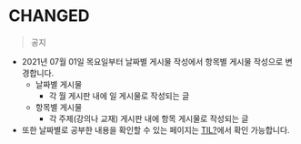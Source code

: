 # CHANGED

> 공지

* 2021년 07월 01일 목요일부터 날짜별 게시물 작성에서 항목별 게시물 작성으로 변경합니다.
  * 날짜별 게시물
    * 각 월 게시판 내에 일 게시물로 작성되는 글
  * 항목별 게시물
    * 각 주제\(강의나 교재\) 게시판 내에 항목 게시물로 작성되는 글
* 또한 날짜별로 공부한 내용을 확인할 수 있는 페이지는 [TIL?](../_til.md)에서 확인 가능합니다.



